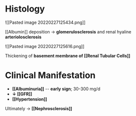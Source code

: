 # Histology

![[Pasted image 20220227125434.png]]

[[Albumin]] deposition → **glomerulosclerosis** and renal hyaline **arteriolosclerosis**

![[Pasted image 20220227125616.png]]

Thickening of **basement membrane of [[Renal Tubular Cells]]** 

# Clinical Manifestation
- **[[Albuminuria]]** -- **early sign**; 30-300 mg/d
- **↓ [[GFR]]**
- **[[Hypertension]]**

Ultimately → **[[Nephrosclerosis]]** 